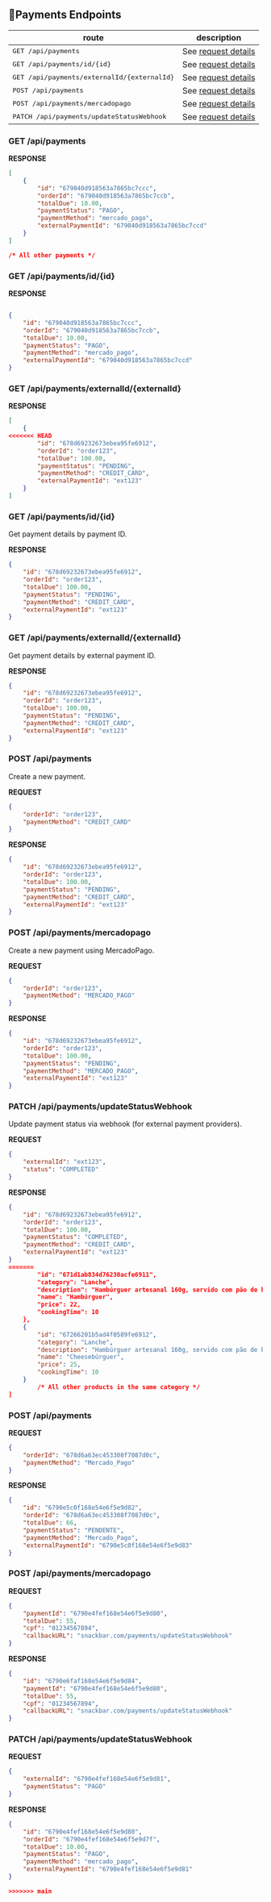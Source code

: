  
## 📍Payments Endpoints

| route               | description                                          
|----------------------|-----------------------------------------------------
| <kbd>GET /api/payments</kbd>     | See [request details](#get-payments)
| <kbd>GET /api/payments/id/{id}</kbd>     |  See [request details](#get-payments-id)
| <kbd>GET /api/payments/externalId/{externalId}</kbd>     |See [request details](#get-payments-external-id)
| <kbd>POST /api/payments</kbd>     | See [request details](#post-payments)
| <kbd>POST /api/payments/mercadopago</kbd>     | See [request details](#post-mercadopago)
| <kbd>PATCH /api/payments/updateStatusWebhook</kbd>     | See [request details](#patch-update-status-webhook) 


<h3 id="get-payments">GET /api/payments</h3>

**RESPONSE**  
```json
[
    {
        "id": "679040d918563a7865bc7ccc",
        "orderId": "679040d918563a7865bc7ccb",
        "totalDue": 10.00,
        "paymentStatus": "PAGO",
        "paymentMethod": "mercado_pago",
        "externalPaymentId": "679040d918563a7865bc7ccd"
    }
]

/* All other payments */

```

<h3 id="get-payments-id">GET /api/payments/id/{id}</h3>

**RESPONSE**
```json

{
    "id": "679040d918563a7865bc7ccc",
    "orderId": "679040d918563a7865bc7ccb",
    "totalDue": 10.00,
    "paymentStatus": "PAGO",
    "paymentMethod": "mercado_pago",
    "externalPaymentId": "679040d918563a7865bc7ccd"
}

```

<h3 id="get-payments-external-id">GET /api/payments/externalId/{externalId}</h3>

**RESPONSE**
```json
[
    {
<<<<<<< HEAD
        "id": "678d69232673ebea95fe6912",
        "orderId": "order123",
        "totalDue": 100.00,
        "paymentStatus": "PENDING",
        "paymentMethod": "CREDIT_CARD",
        "externalPaymentId": "ext123"
    }
]
```

### GET /api/payments/id/{id}

Get payment details by payment ID.

**RESPONSE**
```json
{
    "id": "678d69232673ebea95fe6912",
    "orderId": "order123",
    "totalDue": 100.00,
    "paymentStatus": "PENDING",
    "paymentMethod": "CREDIT_CARD",
    "externalPaymentId": "ext123"
}
```

### GET /api/payments/externalId/{externalId}

Get payment details by external payment ID.

**RESPONSE**
```json
{
    "id": "678d69232673ebea95fe6912",
    "orderId": "order123",
    "totalDue": 100.00,
    "paymentStatus": "PENDING",
    "paymentMethod": "CREDIT_CARD",
    "externalPaymentId": "ext123"
}
```

### POST /api/payments

Create a new payment.

**REQUEST**
```json
{
    "orderId": "order123",
    "paymentMethod": "CREDIT_CARD"
}
```

**RESPONSE**
```json
{
    "id": "678d69232673ebea95fe6912",
    "orderId": "order123",
    "totalDue": 100.00,
    "paymentStatus": "PENDING",
    "paymentMethod": "CREDIT_CARD",
    "externalPaymentId": "ext123"
}
```

### POST /api/payments/mercadopago

Create a new payment using MercadoPago.

**REQUEST**
```json
{
    "orderId": "order123",
    "paymentMethod": "MERCADO_PAGO"
}
```

**RESPONSE**
```json
{
    "id": "678d69232673ebea95fe6912",
    "orderId": "order123",
    "totalDue": 100.00,
    "paymentStatus": "PENDING",
    "paymentMethod": "MERCADO_PAGO",
    "externalPaymentId": "ext123"
}
```

### PATCH /api/payments/updateStatusWebhook

Update payment status via webhook (for external payment providers).

**REQUEST**
```json
{
    "externalId": "ext123",
    "status": "COMPLETED"
}
```

**RESPONSE**
```json
{
    "id": "678d69232673ebea95fe6912",
    "orderId": "order123",
    "totalDue": 100.00,
    "paymentStatus": "COMPLETED",
    "paymentMethod": "CREDIT_CARD",
    "externalPaymentId": "ext123"
}
=======
        "id": "671d1ab834d76230acfe6911",
        "category": "Lanche",
        "description": "Hambúrguer artesanal 160g, servido com pão de brioche, alface e tomate.",
        "name": "Hambúrguer",
        "price": 22,
        "cookingTime": 10
    },
    {
        "id": "67266201b5ad4f0589fe6912",
        "category": "Lanche",
        "description": "Hambúrguer artesanal 160g, servido com pão de brioche e queijo prato.",
        "name": "Cheesebúrguer",
        "price": 25,
        "cookingTime": 10
    }
        /* All other products in the same category */
]

```
<h3 id="post-payments">POST /api/payments</h3>

**REQUEST**  
```json
{
    "orderId": "678d6a63ec453308f7087d0c",
    "paymentMethod": "Mercado_Pago"
}
```
**RESPONSE**
```json
{
    "id": "6790e5c0f168e54e6f5e9d82",
    "orderId": "678d6a63ec453308f7087d0c",
    "totalDue": 66,
    "paymentStatus": "PENDENTE",
    "paymentMethod": "Mercado_Pago",
    "externalPaymentId": "6790e5c0f168e54e6f5e9d83"
}

```

<h3 id="post-mercadopago">POST /api/payments/mercadopago</h3>

**REQUEST**  
```json
{
    "paymentId": "6790e4fef168e54e6f5e9d80",
    "totalDue": 55,
    "cpf": "01234567894",
    "callbackURL": "snackbar.com/payments/updateStatusWebhook"
}
```

**RESPONSE**  
```json
{
    "id": "6790e6faf168e54e6f5e9d84",
    "paymentId": "6790e4fef168e54e6f5e9d80",
    "totalDue": 55,
    "cpf": "01234567894",
    "callbackURL": "snackbar.com/payments/updateStatusWebhook"
}

```
<h3 id="patch-update-status-webhook">PATCH /api/payments/updateStatusWebhook</h3>

**REQUEST**  
```json
{
    "externalId": "6790e4fef168e54e6f5e9d81",
    "paymentStatus": "PAGO"
}
```

**RESPONSE**  
```json
{
    "id": "6790e4fef168e54e6f5e9d80",
    "orderId": "6790e4fef168e54e6f5e9d7f",
    "totalDue": 10.00,
    "paymentStatus": "PAGO",
    "paymentMethod": "mercado_pago",
    "externalPaymentId": "6790e4fef168e54e6f5e9d81"
}

>>>>>>> main
```